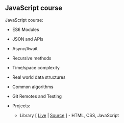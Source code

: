 ## JavaScript course
JavaScript course:
- ES6 Modules
- JSON and APIs
- Async/Await
- Recursive methods
- Time/space complexity
- Real world data structures
- Common algorithms
- Git Remotes and Testing

- Projects:
  - Library [ [Live](https://github.com/cesarbrancalhao/Odin.Library) | [Source](https://github.com/cesarbrancalhao/Odin.Library) ] - HTML, CSS, JavaScript
